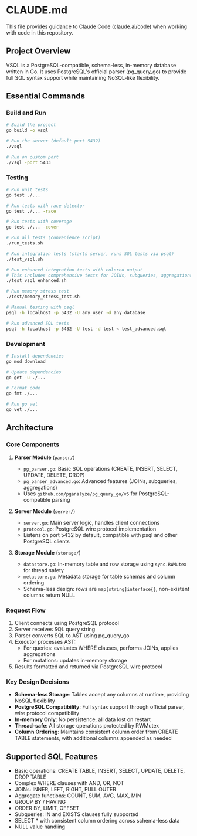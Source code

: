 # CLAUDE.md

This file provides guidance to Claude Code (claude.ai/code) when working with code in this repository.

## Project Overview

VSQL is a PostgreSQL-compatible, schema-less, in-memory database written in Go. It uses PostgreSQL's official parser (pg_query_go) to provide full SQL syntax support while maintaining NoSQL-like flexibility.

## Essential Commands

### Build and Run
```bash
# Build the project
go build -o vsql

# Run the server (default port 5432)
./vsql

# Run on custom port
./vsql -port 5433
```

### Testing
```bash
# Run unit tests
go test ./...

# Run tests with race detector
go test ./... -race

# Run tests with coverage
go test ./... -cover

# Run all tests (convenience script)
./run_tests.sh

# Run integration tests (starts server, runs SQL tests via psql)
./test_vsql.sh

# Run enhanced integration tests with colored output
# This includes comprehensive tests for JOINs, subqueries, aggregations, etc.
./test_vsql_enhanced.sh

# Run memory stress test
./test/memory_stress_test.sh

# Manual testing with psql
psql -h localhost -p 5432 -U any_user -d any_database

# Run advanced SQL tests
psql -h localhost -p 5432 -U test -d test < test_advanced.sql
```

### Development
```bash
# Install dependencies
go mod download

# Update dependencies
go get -u ./...

# Format code
go fmt ./...

# Run go vet
go vet ./...
```

## Architecture

### Core Components

1. **Parser Module** (`parser/`)
   - `pg_parser.go`: Basic SQL operations (CREATE, INSERT, SELECT, UPDATE, DELETE, DROP)
   - `pg_parser_advanced.go`: Advanced features (JOINs, subqueries, aggregations)
   - Uses `github.com/pganalyze/pg_query_go/v5` for PostgreSQL-compatible parsing

2. **Server Module** (`server/`)
   - `server.go`: Main server logic, handles client connections
   - `protocol.go`: PostgreSQL wire protocol implementation
   - Listens on port 5432 by default, compatible with psql and other PostgreSQL clients

3. **Storage Module** (`storage/`)
   - `datastore.go`: In-memory table and row storage using `sync.RWMutex` for thread safety
   - `metastore.go`: Metadata storage for table schemas and column ordering
   - Schema-less design: rows are `map[string]interface{}`, non-existent columns return NULL

### Request Flow

1. Client connects using PostgreSQL protocol
2. Server receives SQL query string
3. Parser converts SQL to AST using pg_query_go
4. Executor processes AST:
   - For queries: evaluates WHERE clauses, performs JOINs, applies aggregations
   - For mutations: updates in-memory storage
5. Results formatted and returned via PostgreSQL wire protocol

### Key Design Decisions

- **Schema-less Storage**: Tables accept any columns at runtime, providing NoSQL flexibility
- **PostgreSQL Compatibility**: Full syntax support through official parser, wire protocol compatibility
- **In-memory Only**: No persistence, all data lost on restart
- **Thread-safe**: All storage operations protected by RWMutex
- **Column Ordering**: Maintains consistent column order from CREATE TABLE statements, with additional columns appended as needed

## Supported SQL Features

- Basic operations: CREATE TABLE, INSERT, SELECT, UPDATE, DELETE, DROP TABLE
- Complex WHERE clauses with AND, OR, NOT
- JOINs: INNER, LEFT, RIGHT, FULL OUTER
- Aggregate functions: COUNT, SUM, AVG, MAX, MIN
- GROUP BY / HAVING
- ORDER BY, LIMIT, OFFSET
- Subqueries: IN and EXISTS clauses fully supported
- SELECT * with consistent column ordering across schema-less data
- NULL value handling

